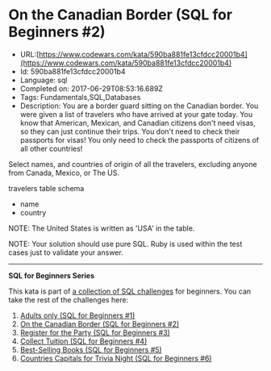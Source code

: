 # On the Canadian Border (SQL for Beginners #2)

 - URL:[https://www.codewars.com/kata/590ba881fe13cfdcc20001b4](https://www.codewars.com/kata/590ba881fe13cfdcc20001b4)
 - Id: 590ba881fe13cfdcc20001b4
 - Language: sql
 - Completed on: 2017-06-29T08:53:16.689Z
 - Tags: Fundamentals,SQL,Databases
 - Description:
You are a border guard sitting on the Canadian border. You were given a list of travelers who have arrived at your gate today. You know that American, Mexican, and Canadian citizens don't need visas, so they can just continue their trips. You don't need to check their passports for visas! You only need to check the passports of citizens of all other countries!

Select names, and countries of origin of all the travelers, excluding anyone from Canada, Mexico, or The US.

travelers table schema
- name
- country

NOTE: The United States is written as 'USA' in the table.

NOTE: Your solution should use pure SQL. Ruby is used within the test cases just to validate your answer.

<hr />

**SQL for Beginners Series**

This kata is part of <a href="https://www.codewars.com/collections/sql-for-beginners">a collection of SQL challenges</a> for beginners. You can take the rest of the challenges here: 

1. [Adults only (SQL for Beginners #1)](https://www.codewars.com/kata/590a95eede09f87472000213)
2. [On the Canadian Border (SQL for Beginners #2)](https://www.codewars.com/kata/590ba881fe13cfdcc20001b4)
3. [Register for the Party (SQL for Beginners #3)](https://www.codewars.com/kata/590cc86f7557c0494000007e)
4. [Collect Tuition (SQL for Beginners #4)](https://www.codewars.com/kata/5910b0d378cc2ba91400000b)
5. [Best-Selling Books (SQL for Beginners #5)](https://www.codewars.com/kata/591127cbe8b9fb05bd00004b)
6. [Countries Capitals for Trivia Night (SQL for Beginners #6)](https://www.codewars.com/kata/5e5f09dc0a17be0023920f6f)
